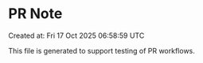 # PR Note

Created at: Fri 17 Oct 2025 06:58:59 UTC

This file is generated to support testing of PR workflows.
